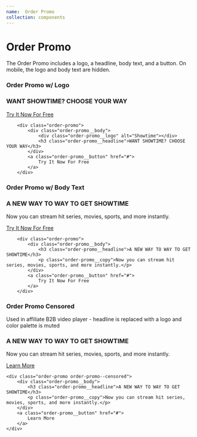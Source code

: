 ```yaml
---
name:  Order Promo
collection: components
---
```


# Order Promo

The Order Promo includes a logo, a headline, body text, and a button. On mobile, the logo and body text are hidden.

### Order Promo w/ Logo

<section class="component-examples">
	<div class="order-promo">
		<div class="order-promo__body">
			<div class="order-promo__logo" alt="Showtime"></div>
			<h3 class="order-promo__headline">WANT SHOWTIME? CHOOSE YOUR WAY</h3>
		</div>
		<a class="order-promo__button" href="#">
			Try It Now For Free
		</a>
	</div>
</section>

```
	<div class="order-promo">
		<div class="order-promo__body">
			<div class="order-promo__logo" alt="Showtime"></div>
			<h3 class="order-promo__headline">WANT SHOWTIME? CHOOSE YOUR WAY</h3>
		</div>
		<a class="order-promo__button" href="#">
			Try It Now For Free
		</a>
	</div>
```

### Order Promo w/ Body Text

<section class="component-examples">
	<div class="order-promo">
		<div class="order-promo__body">
			<h3 class="order-promo__headline">A NEW WAY TO WAY TO GET SHOWTIME</h3>
			<p class="order-promo__copy">Now you can stream hit series, movies, sports, and more instantly.</p>
		</div>
		<a class="order-promo__button" href="#">
			Try It Now For Free
		</a>
	</div>
</section>

```
	<div class="order-promo">
		<div class="order-promo__body">
			<h3 class="order-promo__headline">A NEW WAY TO WAY TO GET SHOWTIME</h3>
			<p class="order-promo__copy">Now you can stream hit series, movies, sports, and more instantly.</p>
		</div>
		<a class="order-promo__button" href="#">
			Try It Now For Free
		</a>
	</div>
```

### Order Promo Censored 

<p>Used in affiliate B2B video player - headline is replaced with a logo and color palette is muted</p>

<section class="component-examples">
	<div class="order-promo order-promo--censored">
		<div class="order-promo__body">
			<h3 class="order-promo__headline">A NEW WAY TO WAY TO GET SHOWTIME</h3>
			<p class="order-promo__copy">Now you can stream hit series, movies, sports, and more instantly.</p>
		</div>
		<a class="order-promo__button" href="#">
			Learn More
		</a>
	</div>
</section>

```
<div class="order-promo order-promo--censored">
	<div class="order-promo__body">
		<h3 class="order-promo__headline">A NEW WAY TO WAY TO GET SHOWTIME</h3>
		<p class="order-promo__copy">Now you can stream hit series, movies, sports, and more instantly.</p>
	</div>
	<a class="order-promo__button" href="#">
		Learn More
	</a>
</div>
```